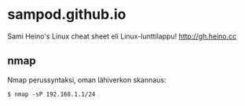 # sampod.github.io
Sami Heino's Linux cheat sheet
  eli Linux-lunttilappu!
http://gh.heino.cc

## nmap
Nmap perussyntaksi, oman lähiverkon skannaus:
```
$ nmap -sP 192.168.1.1/24
```
